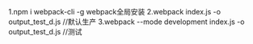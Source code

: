 1.npm i webpack-cli -g  webpack全局安装
2.webpack index.js -o output_test_d.js //默认生产
3.webpack --mode development index.js -o output_test_d.js  	//测试